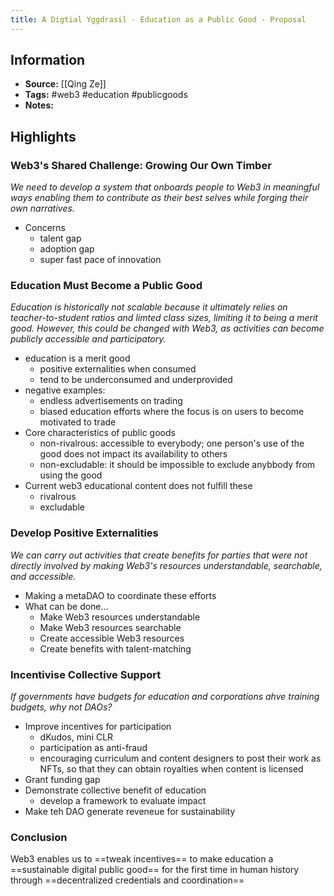 ```yaml
---
title: A Digtial Yggdrasil - Education as a Public Good - Proposal
---
```

## Information
- **Source:** [[Qing Ze]]
- **Tags:** #web3 #education #publicgoods
- **Notes:** 

## Highlights
### Web3's Shared Challenge: Growing Our Own Timber
*We need to develop a system that onboards people to Web3 in meaningful ways enabling them to contribute as their best selves while forging their own narratives.*
+ Concerns
	+ talent gap
	+ adoption gap
	+ super fast pace of innovation

### Education Must Become a Public Good
*Education is historically not scalable because it ultimately relies on teacher-to-student ratios and limted class sizes, limiting it to being a merit good. However, this could be changed with Web3, as activities can become publicly accessible and participatory.*
+ education is a merit good
	+ positive externalities when consumed
	+ tend to be underconsumed and underprovided
+ negative examples:
	+ endless advertisements on trading 
	+ biased education efforts where the focus is on users to become motivated to trade
+ Core characteristics of public goods
	+ non-rivalrous: accessible to everybody; one person's use of the good does not impact its availability to others
	+ non-excludable: it should be impossible to exclude anybbody from using the good
+ Current web3 educational content does not fulfill these
	+ rivalrous
	+ excludable

### Develop Positive Externalities
*We can carry out activities that create benefits for parties that were not directly involved by making Web3's resources understandable, searchable, and accessible.*

+ Making a metaDAO to coordinate these efforts
+ What can be done...
	+ Make Web3 resources understandable
	+ Make Web3 resources searchable
	+ Create accessible Web3 resources
	+ Create benefits with talent-matching

### Incentivise Collective Support
*If governments have budgets for education and corporations ahve training budgets, why not DAOs?*

+ Improve incentives for participation
	+ dKudos, mini CLR
	+ participation as anti-fraud
	+ encouraging curriculum and content designers to post their work as NFTs, so that they can obtain royalties when content is licensed
+ Grant funding gap
+ Demonstrate collective benefit of education
	+ develop a framework to evaluate impact
+ Make teh DAO generate reveneue for sustainability

### Conclusion
Web3 enables us to ==tweak incentives== to make education a ==sustainable digital public good== for the first time in human history through ==decentralized credentials and coordination==